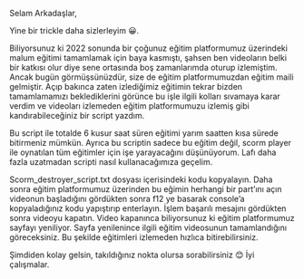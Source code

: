 Selam Arkadaşlar,

Yine bir trickle daha sizlerleyim 😀.

Biliyorsunuz ki 2022 sonunda bir çoğunuz eğitim platformumuz üzerindeki malum eğitimi tamamlamak için baya kasmıştı, şahsen ben videoların belki bir katkısı olur diye sene ortasında boş zamanlarımda oturup izlemiştim. Ancak bugün görmüşsünüzdür, size de eğitim platformumuzdan eğitim maili gelmiştir. Açıp bakınca zaten izlediğimiz eğitimin tekrar bizden tamamlamamızı beklediklerini görünce bu işle ilgili kolları sıvamaya karar verdim ve videoları izlemeden eğitim platformumuzu izlemiş gibi kandırabileceğiniz bir script yazdım.

Bu script ile totalde 6 kusur saat süren eğitimi yarım saatten kısa sürede bitirmeniz mümkün. Ayrıca bu scriptin sadece bu eğitim değil, scorm player ile oynatılan tüm eğitimler için işe yarayacağını düşünüyorum. Lafı daha fazla uzatmadan scripti nasıl kullanacağımıza geçelim.

Scorm_destroyer_script.txt dosyası içerisindeki kodu kopyalayın. Daha sonra eğitim platformumuz üzerinden bu eğimin herhangi bir part’ını açın videonun başladığını gördükten sonra f12 ye basarak console’a kopyaladığınız kodu yapıştırıp enterlayın. İşlem başarılı mesajını gördükten sonra videoyu kapatın. Video kapanınca biliyorsunuz ki eğitim platformumuz sayfayı yeniliyor. Sayfa yenilenince ilgili eğitim videosunun tamamlandığını göreceksiniz. Bu şekilde eğitimleri izlemeden hızlıca bitirebilirsiniz.

Şimdiden kolay gelsin, takıldığınız nokta olursa sorabilirsiniz 😊
İyi çalışmalar.
